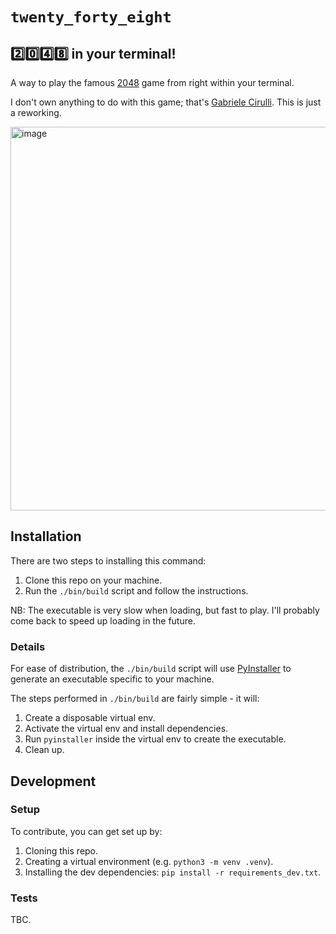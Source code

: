 # `twenty_forty_eight`
## 2️⃣0️⃣4️⃣8️⃣ in your terminal!

A way to play the famous [2048](https://play2048.co/) game from right within your terminal.

I don't own anything to do with this game; that's [Gabriele Cirulli](http://gabrielecirulli.com/). This is just a reworking.

<img width="614" alt="image" src="https://github.com/richcooper95/twenty-forty-eight/assets/58304039/9b9737ff-c661-40b6-b504-185aabd7ce75">

## Installation

There are two steps to installing this command:
  1. Clone this repo on your machine.
  2. Run the `./bin/build` script and follow the instructions.

NB: The executable is very slow when loading, but fast to play. I'll probably come back to speed up loading in the future.

### Details

For ease of distribution, the `./bin/build` script will use [PyInstaller](https://pyinstaller.org/en/stable/) to generate an executable specific to your machine.

The steps performed in `./bin/build` are fairly simple - it will:
  1. Create a disposable virtual env.
  2. Activate the virtual env and install dependencies.
  3. Run `pyinstaller` inside the virtual env to create the executable.
  4. Clean up.

## Development

### Setup

To contribute, you can get set up by:
  1. Cloning this repo.
  2. Creating a virtual environment (e.g. `python3 -m venv .venv`).
  3. Installing the dev dependencies: `pip install -r requirements_dev.txt`.

### Tests

TBC.
